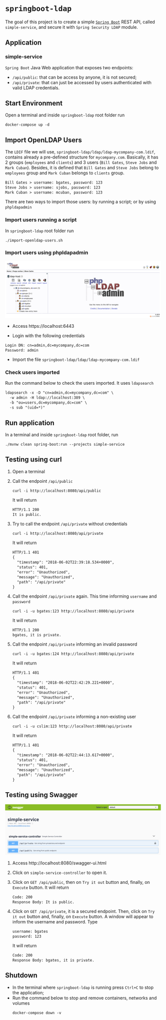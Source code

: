 # `springboot-ldap`

The goal of this project is to create a simple [`Spring Boot`](https://docs.spring.io/spring-boot/docs/current/reference/htmlsingle/)
REST API, called `simple-service`, and secure it with `Spring Security LDAP` module.

## Application

### simple-service

`Spring Boot` Java Web application that exposes two endpoints:
- `/api/public`: that can be access by anyone, it is not secured;
- `/api/private`: that can just be accessed by users authenticated with valid LDAP credentials.

## Start Environment

Open a terminal and inside `springboot-ldap` root folder run
```
docker-compose up -d
```

## Import OpenLDAP Users

The `LDIF` file we will use, `springboot-ldap/ldap/ldap-mycompany-com.ldif`, contains already a pre-defined structure
for `mycompany.com`. Basically, it has 2 groups (`employees` and `clients`) and 3 users (`Bill Gates`, `Steve Jobs`
and `Mark Cuban`). Besides, it is defined that `Bill Gates` and `Steve Jobs` belong to `employees` group and
`Mark Cuban` belongs to `clients` group.
```
Bill Gates > username: bgates, password: 123
Steve Jobs > username: sjobs, password: 123
Mark Cuban > username: mcuban, password: 123
```

There are two ways to import those users: by running a script; or by using `phpldapadmin`

### Import users running a script

In `springboot-ldap` root folder run
```
./import-openldap-users.sh
```

### Import users using phpldapadmin

![openldap](images/openldap.png)

- Access https://localhost:6443

- Login with the following credentials
```
Login DN: cn=admin,dc=mycompany,dc=com
Password: admin
```

- Import the file `springboot-ldap/ldap/ldap-mycompany-com.ldif`

### Check users imported

Run the command below to check the users imported. It uses `ldapsearch`
```
ldapsearch -x -D "cn=admin,dc=mycompany,dc=com" \
  -w admin -H ldap://localhost:389 \
  -b "ou=users,dc=mycompany,dc=com" \
  -s sub "(uid=*)"
```

## Run application

In a terminal and inside `springboot-ldap` root folder, run
```
./mvnw clean spring-boot:run --projects simple-service
```

## Testing using curl

1. Open a terminal

2. Call the endpoint `/api/public`
   ```
   curl -i http://localhost:8080/api/public
   ```

   It will return
   ```
   HTTP/1.1 200
   It is public.
   ```

3. Try to call the endpoint `/api/private` without credentials
   ``` 
   curl -i http://localhost:8080/api/private
   ```
   
   It will return
   ```
   HTTP/1.1 401
   {
     "timestamp": "2018-06-02T22:39:18.534+0000",
     "status": 401,
     "error": "Unauthorized",
     "message": "Unauthorized",
     "path": "/api/private"
   }
   ```

4. Call the endpoint `/api/private` again. This time informing `username` and `password`
   ``` 
   curl -i -u bgates:123 http://localhost:8080/api/private
   ```
   
   It will return
   ```
   HTTP/1.1 200
   bgates, it is private.
   ```

5. Call the endpoint `/api/private` informing an invalid password
   ``` 
   curl -i -u bgates:124 http://localhost:8080/api/private
   ```
   
   It will return
   ```
   HTTP/1.1 401 
   {
     "timestamp": "2018-06-02T22:42:29.221+0000",
     "status": 401,
     "error": "Unauthorized",
     "message": "Unauthorized",
     "path": "/api/private"
   }
   ```

6. Call the endpoint `/api/private` informing a non-existing user
   ``` 
   curl -i -u cslim:123 http://localhost:8080/api/private
   ```
   
   It will return
   ```
   HTTP/1.1 401
   {
     "timestamp": "2018-06-02T22:44:13.617+0000",
     "status": 401,
     "error": "Unauthorized",
     "message": "Unauthorized",
     "path": "/api/private"
   }
   ```

## Testing using Swagger

![swagger](images/swagger.png)

1. Access http://localhost:8080/swagger-ui.html

2. Click on `simple-service-controller` to open it.

3. Click on `GET /api/public`, then on `Try it out` button and, finally, on `Execute` button. It will return
   ```
   Code: 200
   Response Body: It is public.
   ```

4. Click on `GET /api/private`, it is a secured endpoint. Then, click on `Try it out` button and, finally, on
`Execute` button. A window will appear to inform the username and password. Type
   ```
   username: bgates
   password: 123
   ```
   
   It will return
   ```
   Code: 200
   Response Body: bgates, it is private.
   ```

## Shutdown

- In the terminal where `springboot-ldap` is running press `Ctrl+C` to stop the application;
- Run the command below to stop and remove containers, networks and volumes
  ```
  docker-compose down -v
  ```
